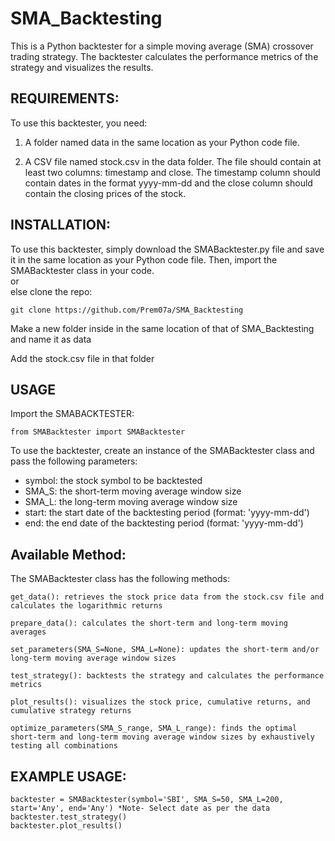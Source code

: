 # SMA_Backtesting
This is a Python backtester for a simple moving average (SMA) crossover trading strategy. The backtester calculates the performance metrics of the strategy and visualizes the results.

## REQUIREMENTS:
To use this backtester, you need:
1. A folder named data in the same location as your Python code file.

2. A CSV file named stock.csv in the data folder. The file should contain at least two columns: timestamp and close. The timestamp column should contain dates in the format yyyy-mm-dd and the close column should contain the closing prices of the stock.

## INSTALLATION:
To use this backtester, simply download the SMABacktester.py file and save it in the same location as your Python code file. Then, import the SMABacktester class in your code.<br>
or <br>
else clone the repo:
```
git clone https://github.com/Prem07a/SMA_Backtesting
```
Make a new folder inside in the same location of that of SMA_Backtesting and name it as data

Add the stock.csv file in that folder
## USAGE

Import the SMABACKTESTER:
```
from SMABacktester import SMABacktester
```
To use the backtester, create an instance of the SMABacktester class and pass the following parameters:

* symbol: the stock symbol to be backtested
* SMA_S: the short-term moving average window size
* SMA_L: the long-term moving average window size
* start: the start date of the backtesting period (format: 'yyyy-mm-dd')
* end: the end date of the backtesting period (format: 'yyyy-mm-dd')

## Available Method:

The SMABacktester class has the following methods:

    get_data(): retrieves the stock price data from the stock.csv file and calculates the logarithmic returns
    
    prepare_data(): calculates the short-term and long-term moving averages
    
    set_parameters(SMA_S=None, SMA_L=None): updates the short-term and/or long-term moving average window sizes
    
    test_strategy(): backtests the strategy and calculates the performance metrics
    
    plot_results(): visualizes the stock price, cumulative returns, and cumulative strategy returns
    
    optimize_parameters(SMA_S_range, SMA_L_range): finds the optimal short-term and long-term moving average window sizes by exhaustively testing all combinations
    
## EXAMPLE USAGE:

```
backtester = SMABacktester(symbol='SBI', SMA_S=50, SMA_L=200, start='Any', end='Any') *Note- Select date as per the data
backtester.test_strategy()
backtester.plot_results()
```
